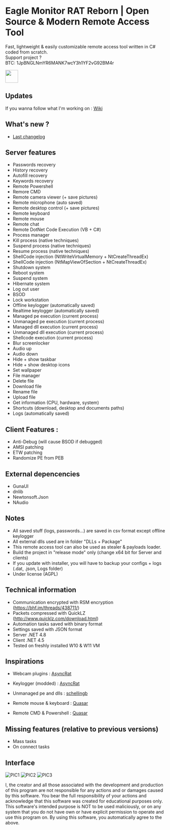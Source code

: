
# Eagle Monitor RAT Reborn | Open Source & Modern Remote Access Tool
Fast, lightweight & easily customizable remote access tool written in C# coded from scratch.  
Support project ? <br>
BTC: 1JpBNGLNmYR6MANK7wcY3h1YF2vG92BM4r

<a href="https://www.paypal.com/donate/?hosted_button_id=D83FCLVFMMHAA"><img src="https://raw.githubusercontent.com/andreostrovsky/donate-with-paypal/925c5a9e397363c6f7a477973fdeed485df5fdd9/blue.svg" height="40"></a>  

## Updates

If you wanna follow what I'm working on : [Wiki](https://github.com/arsium/EagleMonitorRAT/wiki/Updates)

## What's new ?

* [Last changelog](https://github.com/arsium/EagleMonitorRAT/releases/tag/3.2.3.0)

## Server features

* Passwords recovery
* History recovery
* Autofill recovery
* Keywords recovery
* Remote Powershell
* Remore CMD
* Remote camera viewer (+ save pictures)
* Remote microphone (auto saved)
* Remote desktop control (+ save pictures)
* Remote keyboard
* Remote mouse
* Remote chat
* Remote DotNet Code Execution (VB + C#)
* Process manager 
* Kill process (native techniques)
* Suspend process (native techniques)
* Resume process (native techniques)
* ShellCode injection (NtWriteVirtualMemory + NtCreateThreadEx)
* ShellCode injection (NtMapViewOfSection + NtCreateThreadEx)
* Shutdown system
* Reboot system
* Suspend system
* Hibernate system
* Log out user
* BSOD
* Lock workstation
* Offline keylogger (automatically saved)
* Realtime keylogger (automatically saved)
* Managed pe execution (current process)
* Unmanaged pe execution (current process)
* Managed dll execution (current process)
* Unmanaged dll execution (current process)
* Shellcode execution (current process)
* Blur screenlocker
* Audio up
* Audio down
* Hide + show taskbar
* Hide + show desktop icons
* Set wallpaper
* File manager
* Delete file
* Download file
* Rename file
* Upload file
* Get information (CPU, hardware, system)
* Shortcuts (download, desktop and documents paths)
* Logs (automatically saved)

## Client Features :

* Anti-Debug (will cause BSOD if debugged)
* AMSI patching
* ETW patching
* Randomize PE from PEB

## External depencencies

* GunaUI 
* dnlib 
* Newtonsoft.Json
* NAudio

## Notes

* All saved stuff (logs, passwords...) are saved in csv format except offline keylogger
* All external dlls used are in folder "DLLs + Package"
* This remote access tool can also be used as stealer & payloads loader.
* Build the project in "release mode" only (change x64 bit for Server and clients)
* If you update with installer, you will have to backup your configs + logs (.dat, .json, Logs folder)
* Under license (AGPL)

## Technical information

* Communication encrypted with RSM encryption (https://bhf.im/threads/438711/)
* Packets compressed with QuickLZ (http://www.quicklz.com/download.html)
* Automation tasks saved with binary format
* Settings saved with JSON format
* Server .NET 4.8
* Client .NET 4.5
* Tested on freshly installed W10 & W11 VM

## Inspirations

* Webcam plugins : [AsyncRat](https://github.com/NYAN-x-CAT/AsyncRAT-C-Sharp/blob/master/AsyncRAT-C%23/Plugin/RemoteCamera/RemoteCamera/Packet.cs)

* Keylogger (modded) : [AsyncRat](https://github.com/NYAN-x-CAT/AsyncRAT-C-Sharp/blob/master/AsyncRAT-C%23/Plugin/LimeLogger/LimeLogger/Packet.cs)

* Unmanaged pe and dlls : [schellingb](https://github.com/schellingb/DLLFromMemory-net)

* Remote mouse & keyboard : [Quasar](https://github.com/quasar/Quasar/)

* Remote CMD & Powershell : [Quasar](https://github.com/quasar/Quasar/blob/master/Quasar.Client/IO/Shell.cs)

## Missing features (relative to previous versions)

* Mass tasks
* On connect tasks

## Interface 

![PIC1](https://github.com/arsium/EagleMonitorRAT/blob/main/IMG/1.png?raw=true)
![PIC2](https://github.com/arsium/EagleMonitorRAT/blob/main/IMG/2.png?raw=true)
![PIC3](https://github.com/arsium/EagleMonitorRAT/blob/main/IMG/3.png?raw=true)

I, the creator and all those associated with the development and production of this program are not responsible for any actions and or damages caused by this software. You bear the full responsibility of your actions and acknowledge that this software was created for educational purposes only. This software's intended purpose is NOT to be used maliciously, or on any system that you do not have own or have explicit permission to operate and use this program on. By using this software, you automatically agree to the above.

